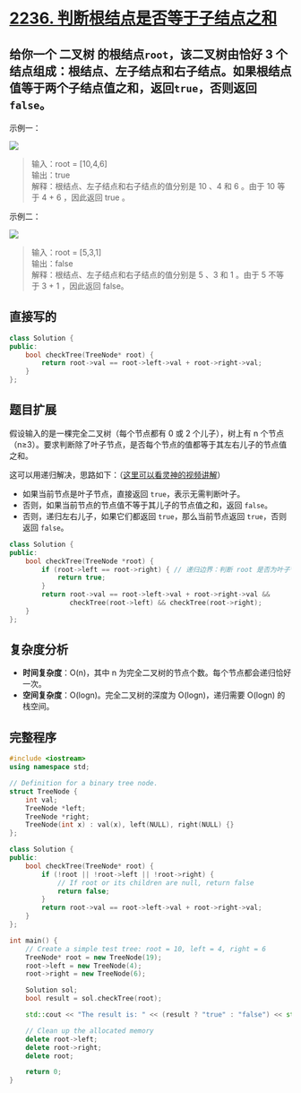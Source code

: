 # [2236. 判断根结点是否等于子结点之和](https://leetcode.cn/problems/root-equals-sum-of-children/description/?envType=study-plan-v2&envId=primers-list)

## 给你一个 二叉树 的根结点`root`，该二叉树由恰好 3 个结点组成：根结点、左子结点和右子结点。如果根结点值等于两个子结点值之和，返回`true`，否则返回`false`。  

示例一：  

![](https://assets.leetcode.com/uploads/2022/04/08/graph3drawio.png)

> 输入：root = [10,4,6]  
> 输出：true  
> 解释：根结点、左子结点和右子结点的值分别是 10 、4 和 6 。由于 10 等于 4 + 6 ，因此返回 true 。

示例二：  

![](https://assets.leetcode.com/uploads/2022/04/08/graph3drawio-1.png)  

> 输入：root = [5,3,1]  
> 输出：false  
> 解释：根结点、左子结点和右子结点的值分别是 5 、3 和 1 。由于 5 不等于 3 + 1 ，因此返回 false。

## 直接写的

```cpp
class Solution {
public:
    bool checkTree(TreeNode* root) {
        return root->val == root->left->val + root->right->val;
    }
};
```

## 题目扩展

假设输入的是一棵完全二叉树（每个节点都有 0 或 2 个儿子），树上有 n 个节点（n≥3）。要求判断除了叶子节点，是否每个节点的值都等于其左右儿子的节点值之和。  

这可以用递归解决，思路如下：（[这里可以看灵神的视频讲解](https://www.bilibili.com/video/BV1UD4y1Y769/?vd_source=5c3d41684bdf5be095ecc932cc1b67b8)）  

- 如果当前节点是叶子节点，直接返回 `true`，表示无需判断叶子。
- 否则，如果当前节点的节点值不等于其儿子的节点值之和，返回 `false`。
- 否则，递归左右儿子，如果它们都返回 `true`，那么当前节点返回 `true`，否则返回 `false`。

```cpp
class Solution {
public:
    bool checkTree(TreeNode *root) {
        if (root->left == root->right) { // 递归边界：判断 root 是否为叶子节点
            return true;
        }
        return root->val == root->left->val + root->right->val &&
               checkTree(root->left) && checkTree(root->right);
    }
};
```

## 复杂度分析

- **时间复杂度**：O(n)，其中 n 为完全二叉树的节点个数。每个节点都会递归恰好一次。
- **空间复杂度**：O(logn)。完全二叉树的深度为 O(logn)，递归需要 O(logn) 的栈空间。

## 完整程序

```cpp
#include <iostream>
using namespace std;

// Definition for a binary tree node.
struct TreeNode {
    int val;
    TreeNode *left;
    TreeNode *right;
    TreeNode(int x) : val(x), left(NULL), right(NULL) {}
};

class Solution {
public:
    bool checkTree(TreeNode* root) {
        if (!root || !root->left || !root->right) {
            // If root or its children are null, return false
            return false;
        }
        return root->val == root->left->val + root->right->val;
    }
};

int main() {
    // Create a simple test tree: root = 10, left = 4, right = 6
    TreeNode* root = new TreeNode(19);
    root->left = new TreeNode(4);
    root->right = new TreeNode(6);

    Solution sol;
    bool result = sol.checkTree(root);

    std::cout << "The result is: " << (result ? "true" : "false") << std::endl;

    // Clean up the allocated memory
    delete root->left;
    delete root->right;
    delete root;

    return 0;
}
```
